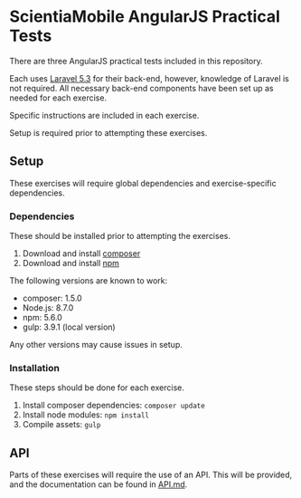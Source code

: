 # ScientiaMobile AngularJS Practical Tests

There are three AngularJS practical tests included in this repository.

Each uses [Laravel 5.3](https://laravel.com/docs/5.3) for their back-end, however, knowledge of Laravel is not required. All necessary back-end components have been set up as needed for each exercise.

Specific instructions are included in each exercise.

Setup is required prior to attempting these exercises.

## Setup
These exercises will require global dependencies and exercise-specific dependencies.

### Dependencies
These should be installed prior to attempting the exercises.

1. Download and install [composer](https://getcomposer.org/)
2. Download and install [npm](https://www.npmjs.com/get-npm)

The following versions are known to work:
* composer: 1.5.0
* Node.js: 8.7.0
* npm: 5.6.0
* gulp: 3.9.1 (local version)

Any other versions may cause issues in setup.

### Installation
These steps should be done for each exercise.

1. Install composer dependencies:
`composer update`
2. Install node modules:
`npm install`
3. Compile assets:
`gulp`

## API

Parts of these exercises will require the use of an API. This will be provided, and the documentation can be found in [API.md](API.md).
